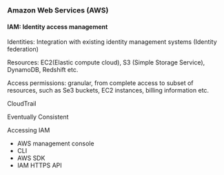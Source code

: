 ### Amazon Web Services (AWS)
#### IAM: Identity access management
Identities: Integration with existing identity management systems (Identity federation)

Resources: EC2(Elastic compute cloud), S3 (Simple Storage Service), DynamoDB, Redshift etc.

Access permissions: granular, from complete access to subset of resources, such as Se3 buckets, EC2 instances, billing information etc.

CloudTrail

Eventually Consistent

Accessing IAM
* AWS management console
* CLI
* AWS SDK
* IAM HTTPS API
